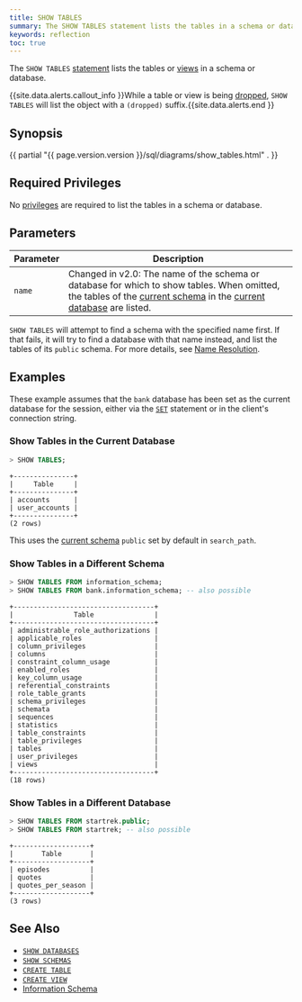 ```yaml
---
title: SHOW TABLES
summary: The SHOW TABLES statement lists the tables in a schema or database.
keywords: reflection
toc: true
---
```


The `SHOW TABLES` [statement](sql-statements.html) lists the tables or [views](views.html) in a schema or database.

{{site.data.alerts.callout_info }}While a table or view is being <a href="drop-table.html">dropped</a>, <code>SHOW TABLES</code> will list the object with a <code>(dropped)</code> suffix.{{site.data.alerts.end }}


## Synopsis

<div>
{{ partial "{{ page.version.version }}/sql/diagrams/show_tables.html" . }}
</div>

## Required Privileges

No [privileges](privileges.html) are required to list the tables in a schema or database.

## Parameters

Parameter | Description
----------|------------
`name` | <span class="version-tag">Changed in v2.0:</span> The name of the schema or database for which to show tables. When omitted, the tables of the [current schema](sql-name-resolution.html#current-schema) in the [current database](sql-name-resolution.html#current-database) are listed.

`SHOW TABLES` will attempt to find a schema with the specified name first. If that fails, it will try to find a database with that name instead, and list the tables of its `public` schema. For more details, see [Name Resolution](sql-name-resolution.html).

## Examples

These example assumes that the `bank` database has been set as the current database for the session, either via the [`SET`](set-vars.html) statement or in the client's connection string.

### Show Tables in the Current Database

~~~ sql
> SHOW TABLES;
~~~

~~~
+---------------+
|     Table     |
+---------------+
| accounts      |
| user_accounts |
+---------------+
(2 rows)
~~~

This uses the [current schema](sql-name-resolution.html#current-schema) `public` set by default in `search_path`.

### Show Tables in a Different Schema

~~~ sql
> SHOW TABLES FROM information_schema;
> SHOW TABLES FROM bank.information_schema; -- also possible
~~~

~~~
+-----------------------------------+
|               Table               |
+-----------------------------------+
| administrable_role_authorizations |
| applicable_roles                  |
| column_privileges                 |
| columns                           |
| constraint_column_usage           |
| enabled_roles                     |
| key_column_usage                  |
| referential_constraints           |
| role_table_grants                 |
| schema_privileges                 |
| schemata                          |
| sequences                         |
| statistics                        |
| table_constraints                 |
| table_privileges                  |
| tables                            |
| user_privileges                   |
| views                             |
+-----------------------------------+
(18 rows)
~~~

### Show Tables in a Different Database

~~~ sql
> SHOW TABLES FROM startrek.public;
> SHOW TABLES FROM startrek; -- also possible
~~~

~~~
+-------------------+
|       Table       |
+-------------------+
| episodes          |
| quotes            |
| quotes_per_season |
+-------------------+
(3 rows)
~~~

## See Also

- [`SHOW DATABASES`](show-databases.html)
- [`SHOW SCHEMAS`](show-schemas.html)
- [`CREATE TABLE`](create-table.html)
- [`CREATE VIEW`](create-view.html)
- [Information Schema](information-schema.html)
